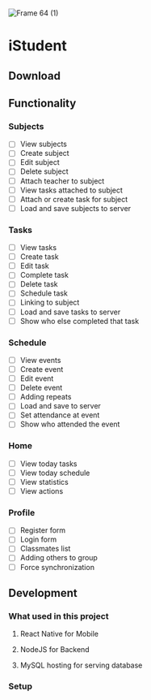 <div align="center">
  <img src="https://user-images.githubusercontent.com/52314985/188461536-ce1eae1e-e61b-485a-a4bb-8a2c1475b882.png" alt="" />
</div>

<div align="center">
  <img src="https://img.shields.io/github/license/kyborq/iStudent" alt="" />
  <img src="https://img.shields.io/github/last-commit/kyborq/iStudent" alt="" />
  <img src="https://img.shields.io/github/stars/kyborq/iStudent" alt="" />
  <img src="https://img.shields.io/github/issues/kyborq/iStudent" alt="" />
</div>

![Frame 64 (1)](https://user-images.githubusercontent.com/52314985/190591571-fbe0114c-e0b8-42c7-822e-61eae7cd1067.png)

# iStudent

## Download

## Functionality

### Subjects

- [ ] View subjects
- [ ] Create subject
- [ ] Edit subject
- [ ] Delete subject
- [ ] Attach teacher to subject
- [ ] View tasks attached to subject
- [ ] Attach or create task for subject
- [ ] Load and save subjects to server

### Tasks

- [ ] View tasks
- [ ] Create task
- [ ] Edit task
- [ ] Complete task
- [ ] Delete task
- [ ] Schedule task
- [ ] Linking to subject
- [ ] Load and save tasks to server
- [ ] Show who else completed that task

### Schedule

- [ ] View events
- [ ] Create event
- [ ] Edit event
- [ ] Delete event
- [ ] Adding repeats
- [ ] Load and save to server
- [ ] Set attendance at event
- [ ] Show who attended the event

### Home

- [ ] View today tasks
- [ ] View today schedule
- [ ] View statistics
- [ ] View actions

### Profile

- [ ] Register form
- [ ] Login form
- [ ] Classmates list
- [ ] Adding others to group
- [ ] Force synchronization

## Development

### What used in this project

1. React Native for Mobile

2. NodeJS for Backend 

3. MySQL hosting for serving database

### Setup
